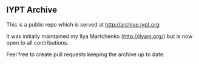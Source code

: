 ## IYPT Archive

This is a public repo which is served at http://archive.iypt.org

It was initially maintained my Ilya Martchenko (http://ilyam.org/) but is now open to all contributions.

Feel free to create pull requests keeping the archive up to date.

